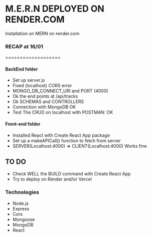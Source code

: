 # M.E.R.N DEPLOYED ON RENDER.COM
Installation on MERN on render.com

### RECAP at 16/01
===================
#### BackEnd folder
* Set up server.js
* Fixed (localhost) CORS error
* MONGO_DB_CONNECT_URI and PORT (4000)
* Ok the end points at /api/tracks
* Ok SCHEMAS and CONTROLLERS
* Connection with MongoDB OK
* Test The CRUD on localhost with POSTMAN: OK

#### Front-end folder
* Installed React with Create React App package
* Set up a makeAPICall() function to fetch from server
* SERVER(Localhost:4000) => CLIENT(Localhost:4000) Works fine

##  TO DO
* Check WELL the BUILD command with Create React App
* Try to deploy on Render and/or Vercel

### Technologies
* Node.js
* Express
* Cors
* Mongoose
* MongoDB
* React